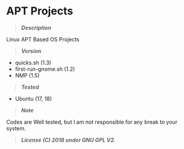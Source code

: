 # APT Projects



> **_Description_**

Linux APT Based OS Projects 



> **_Version_**
- quicks.sh (1.3)
- first-run-gnome.sh (1.2)
- NMP (1.5)



> **_Tested_**
- Ubuntu (17, 18)



> **_Note_**

Codes are Well tested, but I am not responsible for any break to your system.



> **_License (C) 2018 under GNU GPL V2._**
